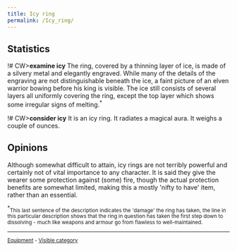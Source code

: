 ```yaml
---
title: Icy ring
permalink: /Icy_ring/
---
```


## Statistics

!# CW\>**examine icy**
The ring, covered by a thinning layer of ice, is made of a silvery metal
and
elegantly engraved. While many of the details of the engraving are not
distinguishable beneath the ice, a faint picture of an elven warrior
bowing
before his king is visible. The ice still consists of several layers
all
uniformly covering the ring, except the top layer which shows some
irregular
signs of melting.<sup>\*</sup>

!# CW\>**consider icy**
It is an icy ring.
It radiates a magical aura.
It weighs a couple of ounces.

## Opinions

Although somewhat difficult to attain, icy rings are not terribly
powerful and certainly not of vital importance to any character. It is
said they give the wearer some protection against (some) fire, though
the actual protection benefits are somewhat limited, making this a
mostly 'nifty to have' item, rather than an essential.

<sup>\*</sup><small>This last sentence of the description indicates the
'damage' the ring has taken, the line in this particular description
shows that the ring in question has taken the first step down to
dissolving - much like weapons and armour go from flawless to
well-maintained.

------------------------------------------------------------------------

[Equipment](Equipment "wikilink") - [Visible category](LINK "wikilink")